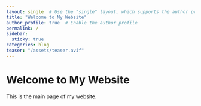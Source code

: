 ```yaml
---
layout: single  # Use the "single" layout, which supports the author profile
title: "Welcome to My Website"
author_profile: true  # Enable the author profile
permalink: /
sidebar:
  sticky: true
categories: blog
teaser: "/assets/teaser.avif"
---
```

# Welcome to My Website

This is the main page of my website.
